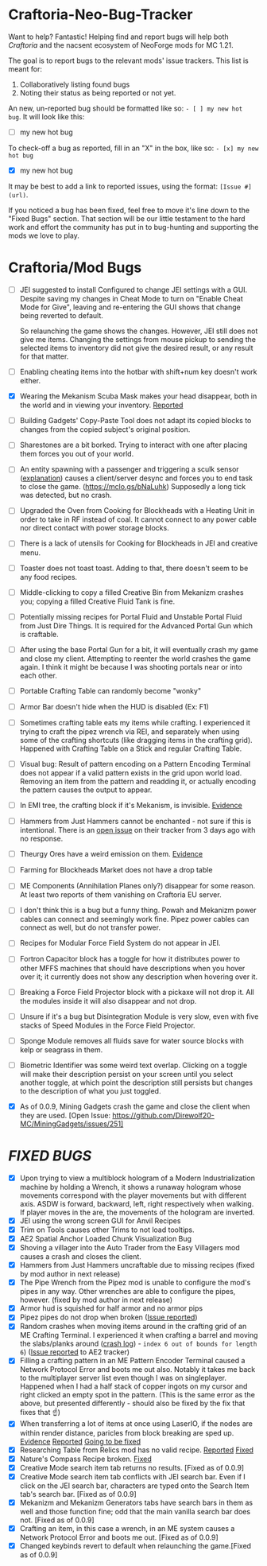 # Craftoria-Neo-Bug-Tracker
Want to help? Fantastic!
Helping find and report bugs will help both _Craftoria_ and the nacsent ecosystem of NeoForge mods for MC 1.21.

The goal is to report bugs to the relevant mods' issue trackers.
This list is meant for:
1. Collaboratively listing found bugs
2. Noting their status as being reported or not yet.

An new, un-reported bug should be formatted like so: `- [ ] my new hot bug`.
It will  look like this:
- [ ] my new hot bug

To check-off a bug as reported, fill in an "X" in the box, like so: `- [x] my new hot bug`
- [x] my new hot bug

It may be best to add a link to reported issues, using the format: `[Issue #](url)`.

If you noticed a bug has been fixed, feel free to move it's line down to the "Fixed Bugs" section. That section will be our little testament to the hard work and effort the community has put in to bug-hunting and supporting the mods we love to play.

# Craftoria/Mod Bugs

- [ ] JEI suggested to install Configured to change JEI settings with a GUI. Despite saving my changes in Cheat Mode to turn on "Enable Cheat Mode for Give", leaving and re-entering the GUI shows that change being reverted to default.

  So relaunching the game shows the changes. However, JEI still does not give me items. Changing the settings from mouse pickup to sending the selected items to inventory did not give the desired result, or any result for that matter.
- [ ] Enabling cheating items into the hotbar with shift+num key doesn't work either.
- [x] Wearing the Mekanism Scuba Mask makes your head disappear, both in the world and in viewing your inventory. [Reported](https://github.com/mekanism/Mekanism/issues/8133)
- [ ] Building Gadgets' Copy-Paste Tool does not adapt its copied blocks to changes from the copied subject's original position.
- [ ] Sharestones are a bit borked. Trying to interact with one after placing them forces you out of your world.
- [ ] An entity spawning with a passenger and triggering a sculk sensor ([explanation]([url](https://discord.com/channels/570630340075454474/1252708934729470094/1254251928532029451))) causes a client/server desync and forces you to end task to close the game. (<https://mclo.gs/bNaLuhk>) Supposedly a long tick was detected, but no crash.
- [ ] Upgraded the Oven from Cooking for Blockheads with a Heating Unit in order to take in RF instead of coal. It cannot connect to any power cable nor direct contact with power storage blocks.
- [ ] There is a lack of utensils for Cooking for Blockheads in JEI and creative menu.
- [ ] Toaster does not toast toast. Adding to that, there doesn't seem to be any food recipes.
- [ ] Middle-clicking to copy a filled Creative Bin from Mekanizm crashes you; copying a filled Creative Fluid Tank is fine.
- [ ] Potentially missing recipes for Portal Fluid and Unstable Portal Fluid from Just Dire Things. It is required for the Advanced Portal Gun which is craftable.
- [ ] After using the base Portal Gun for a bit, it will eventually crash my game and close my client. Attempting to reenter the world crashes the game again. I think it might be because I was shooting portals near or into each other.
- [ ] Portable Crafting Table can randomly become "wonky"
- [ ] Armor Bar doesn't hide when the HUD is disabled (Ex: F1)
- [ ] Sometimes crafting table eats my items while crafting. I experienced it trying to craft the pipez wrench via REI, and separately when using some of the crafting shortcuts (like dragging items in the crafting grid). Happened with Crafting Table on a Stick and regular Crafting Table.
- [ ] Visual bug: Result of pattern encoding on a Pattern Encoding Terminal does not appear if a valid pattern exists in the grid upon world load. Removing an item from the pattern and readding it, or actually encoding the pattern causes the output to appear.
- [ ] In EMI tree, the crafting block if it's Mekanism, is invisible. [Evidence](https://github.com/Kazuhiko-Gushiken/Craftoria-Neo-Bug-Tracker/assets/132615999/4a07b1eb-8293-4439-97b8-4efd0a32930a)
- [ ] Hammers from Just Hammers cannot be enchanted - not sure if this is intentional. There is an [open issue](https://github.com/nanite/JustHammers/issues/29) on their tracker from 3 days ago with no response.
- [ ] Theurgy Ores have a weird emission on them. [Evidence](https://github.com/Kazuhiko-Gushiken/Craftoria-Neo-Bug-Tracker/assets/132615999/e52a972c-872d-42b8-9f5e-a1317056b3f9)
- [ ] Farming for Blockheads Market does not have a drop table
- [ ] ME Components (Annihilation Planes only?) disappear for some reason. At least two reports of them vanishing on Craftoria EU server.
- [ ] I don't think this is a bug but a funny thing. Powah and Mekanizm power cables can connect and seemingly work fine. Pipez power cables can connect as well, but do not transfer power.
- [ ] Recipes for Modular Force Field System do not appear in JEI.
- [ ] Fortron Capacitor block has a toggle for how it distributes power to other MFFS machines that should have descriptions when you hover over it; it currently does not show any description when hovering over it.
- [ ] Breaking a Force Field Projector block with a pickaxe will not drop it. All the modules inside it will also disappear and not drop. 
- [ ] Unsure if it's a bug but Disintegration Module is very slow, even with five stacks of Speed Modules in the Force Field Projector.
- [ ] Sponge Module removes all fluids save for water source blocks with kelp or seagrass in them.
- [ ] Biometric Identifier was some weird text overlap. Clicking on a toggle will make their description persist on your screen until you select another toggle, at which point the description still persists but changes to the description of what you just toggled.
- [x] As of 0.0.9, Mining Gadgets crash the game and close the client when they are used. [Open Issue: https://github.com/Direwolf20-MC/MiningGadgets/issues/251]


# *FIXED BUGS*
- [x] Upon trying to view a multiblock hologram of a Modern Industrialization machine by holding a Wrench, it shows a runaway hologram whose movements correspond with the player movements but with different axis. ASDW is forward, backward, left, right respectively when walking. If player moves in the are, the movements of the hologram are inverted.
- [x] JEI using the wrong screen GUI for Anvil Recipes
- [x] Trim on Tools causes other Trims to not load tooltips.
- [x] AE2 Spatial Anchor Loaded Chunk Visualization Bug
- [x] Shoving a villager into the Auto Trader from the Easy Villagers mod causes a crash and closes the client.
- [x] Hammers from Just Hammers uncraftable due to missing recipes (fixed by mod author in next release)
- [x] The Pipe Wrench from the Pipez mod is unable to configure the mod's pipes in any way. Other wrenches are able to configure the pipes, however. (fixed by mod author in next release)
- [x] Armor hud is squished for half armor and no armor pips
- [x] Pipez pipes do not drop when broken ([Issue reported](https://github.com/henkelmax/pipez/issues/226))
- [x] Random crashes when moving items around in the crafting grid of an ME Crafting Terminal. I experienced it when crafting a barrel and moving the slabs/planks around ([crash log](https://mclo.gs/oL7u5x5)) - `index 6 out of bounds for length 6`) ([Issue reported](https://github.com/AppliedEnergistics/Applied-Energistics-2/issues/7959) to AE2 tracker)
- [x] Filling a crafting pattern in an ME Pattern Encoder Terminal caused a Network Protocol Error and boots me out also. Notably it takes me back to the multiplayer server list even though I was on singleplayer. Happened when I had a half stack of copper ingots on my cursor and right clicked an empty spot in the pattern. (This is the same error as the above, but presented differently - should also be fixed by the fix that fixes that ☝️)
- [x] When transferring a lot of items at once using LaserIO, if the nodes are within render distance, paricles from block breaking are sped up. [Evidence](https://www.youtube.com/live/ByqyUY4QXQ0?si=eTgDALVCibXfoaPW&t=17101) [Reported](https://github.com/Direwolf20-MC/LaserIO/issues/267) [Going to be fixed](https://github.com/Direwolf20-MC/LaserIO/issues/267)
- [x] Researching Table from Relics mod has no valid recipe. [Reported](https://github.com/SSKirillSS/relics/issues/145) [Fixed](https://github.com/SSKirillSS/relics/issues/145)
- [x] Nature's Compass Recipe broken. [Fixed](https://github.com/MattCzyr/NaturesCompass/commit/d5022f11eb6f3c51e4305b7c3b45d6f5981a6fc8)
- [x] Creative Mode search item tab returns no results. [Fixed as of 0.0.9]
- [x] Creative Mode search item tab conflicts with JEI search bar. Even if I click on the JEI search bar, characters are typed onto the Search Item tab's search bar. [Fixed as of 0.0.9]
- [x] Mekanizm and Mekanizm Generators tabs have search bars in them as well and those function fine; odd that the main vanilla search bar does not. [Fixed as of 0.0.9]
- [x] Crafting an item, in this case a wrench, in an ME system causes a Network Protocol Error and boots me out. [Fixed as of 0.0.9]
- [x] Changed keybinds revert to default when relaunching the game.[Fixed as of 0.0.9]
